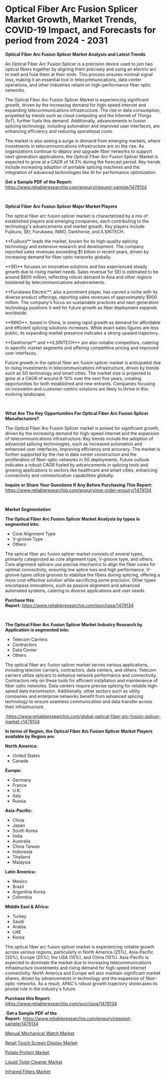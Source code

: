 <p><h1>Optical Fiber Arc Fusion Splicer Market Growth, Market Trends, COVID-19 Impact, and Forecasts for period from 2024 - 2031</h1></p><p><strong>Optical Fiber Arc Fusion Splicer Market Analysis and Latest Trends</strong></p>
<p><p>An Optical Fiber Arc Fusion Splicer is a precision device used to join two optical fibers together by aligning them precisely and using an electric arc to melt and fuse them at their ends. This process ensures minimal signal loss, making it an essential tool in telecommunications, data center operations, and other industries reliant on high-performance fiber optic networks. </p><p>The Optical Fiber Arc Fusion Splicer Market is experiencing significant growth, driven by the increasing demand for high-speed internet and expanding telecommunications infrastructure. The rise in data consumption, propelled by trends such as cloud computing and the Internet of Things (IoT), further fuels this demand. Additionally, advancements in fusion splicing technology, including automation and improved user interfaces, are enhancing efficiency and reducing operational costs.</p><p>The market is also seeing a surge in demand from emerging markets, where investments in telecommunications infrastructure are on the rise. As organizations continue to deploy and upgrade fiber networks to support next-generation applications, the Optical Fiber Arc Fusion Splicer Market is expected to grow at a CAGR of 14.3% during the forecast period. Key trends include increasing adoption of portable splicing machines and the integration of advanced technologies like AI for performance optimization.</p></p>
<p><strong>Get a Sample PDF of the Report:&nbsp;</strong> <a href="https://www.reliableresearchiq.com/enquiry/request-sample/1479134?utm_campaign=101&utm_medium=2&utm_source=Github&utm_content=ia&utm_term=18112024&utm_id=optical-fiber-arc-fusion-splicer">https://www.reliableresearchiq.com/enquiry/request-sample/1479134</a></p>
<p>&nbsp;</p>
<p><strong>Optical Fiber Arc Fusion Splicer Major Market Players</strong></p>
<p><p>The optical fiber arc fusion splicer market is characterized by a mix of established players and emerging companies, each contributing to the technology's advancements and market growth. Key players include Fujikura, SEI, Furukawa, INNO, Darkhorse, and ILSINTECH. </p><p>**Fujikura** leads the market, known for its high-quality splicing technology and extensive research and development. The company reported sales revenues exceeding $1 billion in recent years, driven by increasing demand for fiber optic networks globally.</p><p>**SEI** focuses on innovative solutions and has experienced steady growth due to rising market needs. Sales revenue for SEI is estimated to be around $800 million, reflecting robust demand in Asia and other regions bolstered by telecommunications advancements.</p><p>**Furukawa Electric**, also a prominent player, has carved a niche with its diverse product offerings, reporting sales revenues of approximately $900 million. The company's focus on sustainable practices and next-generation technology positions it well for future growth as fiber deployment expands worldwide.</p><p>**INNO**, based in China, is seeing rapid growth as demand for affordable and efficient splicing solutions increases. While exact sales figures are less public, its expanding market presence indicates a strong upward trajectory.</p><p>**Darkhorse** and **ILSINTECH** are also notable competitors, catering to specific market segments and offering competitive pricing and improved user interfaces.</p><p>Future growth in the optical fiber arc fusion splicer market is anticipated due to rising investments in telecommunications infrastructure, driven by trends such as 5G technology and smart cities. The market size is projected to grow at a CAGR of around 8-10% over the next five years, creating opportunities for both established and new entrants. Companies focusing on innovation and customer-centric solutions are likely to thrive in this evolving landscape.</p></p>
<p>&nbsp;</p>
<p><strong>What Are The Key Opportunities For Optical Fiber Arc Fusion Splicer Manufacturers?</strong></p>
<p><p>The Optical Fiber Arc Fusion Splicer market is poised for significant growth, driven by the increasing demand for high-speed internet and the expansion of telecommunications infrastructure. Key trends include the adoption of advanced splicing technologies, such as increased automation and enhanced user interfaces, improving efficiency and accuracy. The market is further supported by the rise in data center construction and the proliferation of fiber-optic networks in 5G deployments. Future outlook indicates a robust CAGR fueled by advancements in splicing tools and growing applications in sectors like healthcare and smart cities, enhancing connectivity and communication capabilities globally.</p></p>
<p><strong>Inquire or Share Your Questions If Any Before Purchasing This Report:</strong> <a href="https://www.reliableresearchiq.com/enquiry/pre-order-enquiry/1479134?utm_campaign=101&utm_medium=2&utm_source=Github&utm_content=ia&utm_term=18112024&utm_id=optical-fiber-arc-fusion-splicer">https://www.reliableresearchiq.com/enquiry/pre-order-enquiry/1479134</a></p>
<p>&nbsp;</p>
<p><strong>Market Segmentation</strong></p>
<p><strong>The Optical Fiber Arc Fusion Splicer Market Analysis by types is segmented into:</strong></p>
<p><ul><li>Core Alignment Type</li><li>V-groove Type</li><li>Others</li></ul></p>
<p><p>The optical fiber arc fusion splicer market consists of several types, primarily categorized as core alignment type, V-groove type, and others. Core alignment splicers use precise mechanics to align the fiber cores for optimal connectivity, ensuring low splice loss and high performance. V-groove types utilize grooves to stabilize the fibers during splicing, offering a more cost-effective solution while sacrificing some precision. Other types encompass innovations, such as passive alignment and advanced automated systems, catering to diverse applications and user needs.</p></p>
<p><strong>Purchase this Report:&nbsp;</strong><a href="https://www.reliableresearchiq.com/purchase/1479134?utm_campaign=101&utm_medium=2&utm_source=Github&utm_content=ia&utm_term=18112024&utm_id=optical-fiber-arc-fusion-splicer">https://www.reliableresearchiq.com/purchase/1479134</a></p>
<p>&nbsp;</p>
<p><strong>The Optical Fiber Arc Fusion Splicer Market Industry Research by Application is segmented into:</strong></p>
<p><ul><li>Telecom Carriers</li><li>Contractors</li><li>Data Center</li><li>Others</li></ul></p>
<p><p>The optical fiber arc fusion splicer market serves various applications, including telecom carriers, contractors, data centers, and others. Telecom carriers utilize splicers to enhance network performance and connectivity. Contractors rely on these tools for efficient installation and maintenance of fiber optic networks. Data centers require precise splicing for reliable high-speed data transmission. Additionally, other sectors such as utility companies and enterprise networks benefit from advanced splicing technology to ensure seamless communication and data transfer across their infrastructure.</p></p>
<p><a href="https://www.reliableresearchiq.com/global-optical-fiber-arc-fusion-splicer-market-r1479134?utm_campaign=101&utm_medium=2&utm_source=Github&utm_content=ia&utm_term=18112024&utm_id=optical-fiber-arc-fusion-splicer">&nbsp;https://www.reliableresearchiq.com/global-optical-fiber-arc-fusion-splicer-market-r1479134</a></p>
<p><strong>In terms of Region, the Optical Fiber Arc Fusion Splicer Market Players available by Region are:</strong></p>
<p>
    <p> <strong> North America: </strong>
        <ul>
            <li>United States</li>
            <li>Canada</li>
        </ul>
        </p> 
    <p> <strong> Europe: </strong>
        <ul>
            <li>Germany</li>
            <li>France</li>
            <li>U.K.</li>
            <li>Italy</li>
            <li>Russia</li>
        </ul>
        </p> 
    <p> <strong> Asia-Pacific: </strong>
        <ul>
            <li>China</li>
            <li>Japan</li>
            <li>South Korea</li>
            <li>India</li>
            <li>Australia</li>
            <li>China Taiwan</li>
            <li>Indonesia</li>
            <li>Thailand</li>
            <li>Malaysia</li>
        </ul>
        </p> 
    <p> <strong> Latin America: </strong>
        <ul>
            <li>Mexico</li>
            <li>Brazil</li>
            <li>Argentina Korea</li>
            <li>Colombia</li>
        </ul>
        </p> 
    <p> <strong> Middle East & Africa: </strong>
        <ul>
            <li>Turkey</li>
            <li>Saudi</li>
            <li>Arabia</li>
            <li>UAE</li>
            <li>Korea</li>
        </ul>
    </p>
    </p>
<p><p>The optical fiber arc fusion splicer market is experiencing notable growth across various regions, particularly in North America (25%), Asia-Pacific (35%), Europe (20%), the USA (10%), and China (10%). Asia-Pacific is expected to dominate the market due to increasing telecommunications infrastructure investments and rising demand for high-speed internet connectivity. North America and Europe will also maintain significant market shares, driven by advancements in technology and the expansion of fiber-optic networks. As a result, APAC's robust growth trajectory showcases its pivotal role in the industry's future.</p></p>
<p><strong>Purchase this Report: </strong><a href="https://www.reliableresearchiq.com/purchase/1479134?utm_campaign=101&utm_medium=2&utm_source=Github&utm_content=ia&utm_term=18112024&utm_id=optical-fiber-arc-fusion-splicer">https://www.reliableresearchiq.com/purchase/1479134</a></p>
<p>&nbsp;<strong>Get a Sample PDF of the Report:&nbsp;&nbsp;</strong><a href="https://www.reliableresearchiq.com/enquiry/request-sample/1479134?utm_campaign=101&utm_medium=2&utm_source=Github&utm_content=ia&utm_term=18112024&utm_id=optical-fiber-arc-fusion-splicer">https://www.reliableresearchiq.com/enquiry/request-sample/1479134</a></p>
<p><strong></strong></p>
<p><p><a href="https://issuu.com/reportprime-2/docs/manual-mechanical-watch-market-size_c2cb79d7cc7f02?utm_campaign=101&utm_medium=2&utm_source=Github&utm_content=ia&utm_term=18112024&utm_id=optical-fiber-arc-fusion-splicer">Manual Mechanical Watch Market</a></p><p><a href="https://www.linkedin.com/pulse/retail-touch-screen-display-market-segmentation-applications-xapvf?utm_campaign=101&utm_medium=2&utm_source=Github&utm_content=ia&utm_term=18112024&utm_id=optical-fiber-arc-fusion-splicer">Retail Touch Screen Display Market</a></p><p><a href="https://www.linkedin.com/pulse/potato-protein-market-navigating-challenges-unlocking-potential-hyktf?utm_campaign=101&utm_medium=2&utm_source=Github&utm_content=ia&utm_term=18112024&utm_id=optical-fiber-arc-fusion-splicer">Potato Protein Market</a></p><p><a href="https://issuu.com/reportprime-2/docs/liquid-toilet-cleaner-market-size-2_054bec99d2c3bf?utm_campaign=101&utm_medium=2&utm_source=Github&utm_content=ia&utm_term=18112024&utm_id=optical-fiber-arc-fusion-splicer">Liquid Toilet Cleaner Market</a></p><p><a href="https://www.linkedin.com/pulse/global-infrared-filters-market-share-growth-opportunities-yjyof?utm_campaign=101&utm_medium=2&utm_source=Github&utm_content=ia&utm_term=18112024&utm_id=optical-fiber-arc-fusion-splicer">Infrared Filters Market</a></p></p>